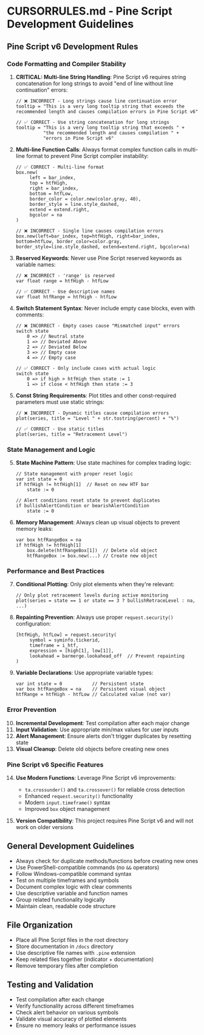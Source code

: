 # CURSORRULES.md - Pine Script Development Guidelines

## Pine Script v6 Development Rules

### Code Formatting and Compiler Stability

1. **CRITICAL: Multi-line String Handling**: Pine Script v6 requires string concatenation for long strings to avoid "end of line without line continuation" errors:
   ```pinescript
   // ❌ INCORRECT - Long strings cause line continuation error
   tooltip = "This is a very long tooltip string that exceeds the recommended length and causes compilation errors in Pine Script v6"
   
   // ✅ CORRECT - Use string concatenation for long strings
   tooltip = "This is a very long tooltip string that exceeds " +
             "the recommended length and causes compilation " +
             "errors in Pine Script v6"
   ```

2. **Multi-line Function Calls**: Always format complex function calls in multi-line format to prevent Pine Script compiler instability:
   ```pinescript
   // ✅ CORRECT - Multi-line format
   box.new(
        left = bar_index,
        top = htfHigh,
        right = bar_index,
        bottom = htfLow,
        border_color = color.new(color.gray, 40),
        border_style = line.style_dashed,
        extend = extend.right,
        bgcolor = na
   )
   
   // ❌ INCORRECT - Single line causes compilation errors
   box.new(left=bar_index, top=htfHigh, right=bar_index, bottom=htfLow, border_color=color.gray, border_style=line.style_dashed, extend=extend.right, bgcolor=na)
   ```

2. **Reserved Keywords**: Never use Pine Script reserved keywords as variable names:
   ```pinescript
   // ❌ INCORRECT - 'range' is reserved
   var float range = htfHigh - htfLow
   
   // ✅ CORRECT - Use descriptive names
   var float htfRange = htfHigh - htfLow
   ```

3. **Switch Statement Syntax**: Never include empty case blocks, even with comments:
   ```pinescript
   // ❌ INCORRECT - Empty cases cause "Mismatched input" errors
   switch state
       0 => // Neutral state
       1 => // Deviated Above
       2 => // Deviated Below
       3 => // Empty case
       4 => // Empty case
   
   // ✅ CORRECT - Only include cases with actual logic
   switch state
       0 => if high > htfHigh then state := 1
       1 => if close < htfHigh then state := 3
   ```

4. **Const String Requirements**: Plot titles and other const-required parameters must use static strings:
   ```pinescript
   // ❌ INCORRECT - Dynamic titles cause compilation errors
   plot(series, title = "Level " + str.tostring(percent) + "%")
   
   // ✅ CORRECT - Use static titles
   plot(series, title = "Retracement Level")
   ```

### State Management and Logic

5. **State Machine Pattern**: Use state machines for complex trading logic:
   ```pinescript
   // State management with proper reset logic
   var int state = 0
   if htfHigh != htfHigh[1]  // Reset on new HTF bar
       state := 0
   
   // Alert conditions reset state to prevent duplicates
   if bullishAlertCondition or bearishAlertCondition
       state := 0
   ```

6. **Memory Management**: Always clean up visual objects to prevent memory leaks:
   ```pinescript
   var box htfRangeBox = na
   if htfHigh != htfHigh[1]
       box.delete(htfRangeBox[1])  // Delete old object
       htfRangeBox := box.new(...) // Create new object
   ```

### Performance and Best Practices

7. **Conditional Plotting**: Only plot elements when they're relevant:
   ```pinescript
   // Only plot retracement levels during active monitoring
   plot(series = state == 1 or state == 3 ? bullishRetraceLevel : na, ...)
   ```

8. **Repainting Prevention**: Always use proper `request.security()` configuration:
   ```pinescript
   [htfHigh, htfLow] = request.security(
        symbol = syminfo.tickerid,
        timeframe = i_htf,
        expression = [high[1], low[1]],
        lookahead = barmerge.lookahead_off  // Prevent repainting
   )
   ```

9. **Variable Declarations**: Use appropriate variable types:
   ```pinescript
   var int state = 0           // Persistent state
   var box htfRangeBox = na    // Persistent visual object
   htfRange = htfHigh - htfLow // Calculated value (not var)
   ```

### Error Prevention

10. **Incremental Development**: Test compilation after each major change
11. **Input Validation**: Use appropriate min/max values for user inputs
12. **Alert Management**: Ensure alerts don't trigger duplicates by resetting state
13. **Visual Cleanup**: Delete old objects before creating new ones

### Pine Script v6 Specific Features

14. **Use Modern Functions**: Leverage Pine Script v6 improvements:
    - `ta.crossunder()` and `ta.crossover()` for reliable cross detection
    - Enhanced `request.security()` functionality
    - Modern `input.timeframe()` syntax
    - Improved `box` object management

15. **Version Compatibility**: This project requires Pine Script v6 and will not work on older versions

## General Development Guidelines

- Always check for duplicate methods/functions before creating new ones
- Use PowerShell-compatible commands (no `&&` operators)
- Follow Windows-compatible command syntax
- Test on multiple timeframes and symbols
- Document complex logic with clear comments
- Use descriptive variable and function names
- Group related functionality logically
- Maintain clean, readable code structure

## File Organization

- Place all Pine Script files in the root directory
- Store documentation in `/docs` directory
- Use descriptive file names with `.pine` extension
- Keep related files together (indicator + documentation)
- Remove temporary files after completion

## Testing and Validation

- Test compilation after each change
- Verify functionality across different timeframes
- Check alert behavior on various symbols
- Validate visual accuracy of plotted elements
- Ensure no memory leaks or performance issues
